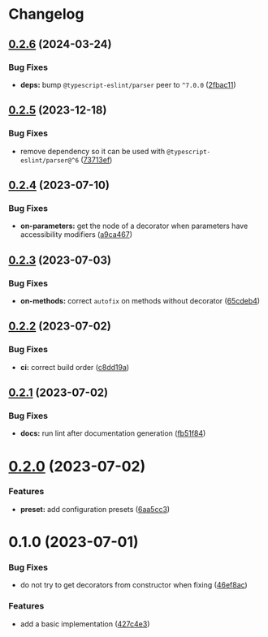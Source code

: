 # Changelog

## [0.2.6](https://github.com/heap-code/eslint-plugin-sort-decorators/compare/v0.2.5...v0.2.6) (2024-03-24)


### Bug Fixes

* **deps:** bump `@typescript-eslint/parser` peer to `^7.0.0` ([2fbac11](https://github.com/heap-code/eslint-plugin-sort-decorators/commit/2fbac1121c33e465c7be0192972ba0bf793fe2d4))

## [0.2.5](https://github.com/heap-code/eslint-plugin-sort-decorators/compare/v0.2.4...v0.2.5) (2023-12-18)


### Bug Fixes

* remove dependency so it can be used with `@typescript-eslint/parser@^6` ([73713ef](https://github.com/heap-code/eslint-plugin-sort-decorators/commit/73713efb6e501d3a661ca37b60b42afd725cf4e7))

## [0.2.4](https://github.com/heap-code/eslint-plugin-sort-decorators/compare/v0.2.3...v0.2.4) (2023-07-10)


### Bug Fixes

* **on-parameters:** get the node of a decorator when parameters have accessibility modifiers ([a9ca467](https://github.com/heap-code/eslint-plugin-sort-decorators/commit/a9ca467fc2737e390e07e4af1cf69d87cc10439d))

## [0.2.3](https://github.com/heap-code/eslint-plugin-sort-decorators/compare/v0.2.2...v0.2.3) (2023-07-03)


### Bug Fixes

* **on-methods:** correct `autofix` on methods without decorator ([65cdeb4](https://github.com/heap-code/eslint-plugin-sort-decorators/commit/65cdeb40eb0b2bed296943a8a67e284bd34543d4))

## [0.2.2](https://github.com/heap-code/eslint-plugin-sort-decorators/compare/v0.2.1...v0.2.2) (2023-07-02)


### Bug Fixes

* **ci:** correct build order ([c8dd19a](https://github.com/heap-code/eslint-plugin-sort-decorators/commit/c8dd19a975163f61fd46512ebe61e8d5f01c9f83))

## [0.2.1](https://github.com/heap-code/eslint-plugin-sort-decorators/compare/v0.2.0...v0.2.1) (2023-07-02)


### Bug Fixes

* **docs:** run lint after documentation generation ([fb51f84](https://github.com/heap-code/eslint-plugin-sort-decorators/commit/fb51f84b2cf7fbbb108413885ea71e79b4ae4117))

# [0.2.0](https://github.com/heap-code/eslint-plugin-sort-decorators/compare/v0.1.0...v0.2.0) (2023-07-02)


### Features

* **preset:** add configuration presets ([6aa5cc3](https://github.com/heap-code/eslint-plugin-sort-decorators/commit/6aa5cc3dfac0d344f7f4b927e3b424043c644299))

# 0.1.0 (2023-07-01)


### Bug Fixes

* do not try to get decorators from constructor when fixing ([46ef8ac](https://github.com/heap-code/eslint-plugin-sort-decorators/commit/46ef8acaffbae387882b4e38386207881a81e740))


### Features

* add a basic implementation ([427c4e3](https://github.com/heap-code/eslint-plugin-sort-decorators/commit/427c4e321c24c19900dd500cb8376d67ad8be99a))
